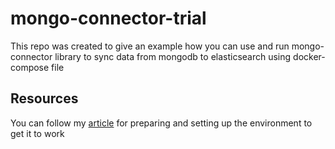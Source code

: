 # mongo-connector-trial
This repo was created to give an example how you can use and run mongo-connector library to sync data from mongodb to elasticsearch using docker-compose file

## Resources

You can follow my [article](https://medium.com/@theprooogrammer/sync-data-from-mongo-to-elasticsearch-using-mongo-connector-1cd7f30b9d71) for preparing and setting up the environment to get it to work
